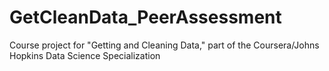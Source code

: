 # GetCleanData_PeerAssessment
Course project for "Getting and Cleaning Data," part of the Coursera/Johns Hopkins Data Science Specialization

